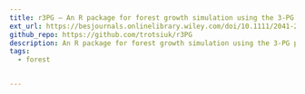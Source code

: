 ```yaml
---
title: r3PG — An R package for forest growth simulation using the 3-PG process-based model
ext_url: https://besjournals.onlinelibrary.wiley.com/doi/10.1111/2041-210X.13474
github_repo: https://github.com/trotsiuk/r3PG
description: An R package for forest growth simulation using the 3-PG process-based model
tags:
  - forest


---
```

